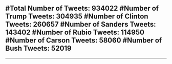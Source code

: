 #Total Number of Tweets: 934022 
#Number of Trump Tweets: 304935
#Number of Clinton Tweets: 260657
#Number of Sanders Tweets: 143402
#Number of Rubio Tweets: 114950
#Number of Carson Tweets: 58060
#Number of Bush Tweets: 52019
---
---
